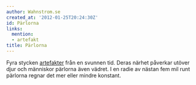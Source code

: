 ```yaml
---
author: Wahnstrom.se
created_at: '2012-01-25T20:24:30Z'
id: Pärlorna
links:
  mention:
  - artefakt
title: Pärlorna
---
```


Fyra stycken [artefakter] från en svunnen tid. Deras närhet påverkar utöver djur och människor
pärlorna även vädret. I en radie av nästan fem mil runt pärlorna regnar det mer eller mindre
konstant.

  [artefakter]: artefakt